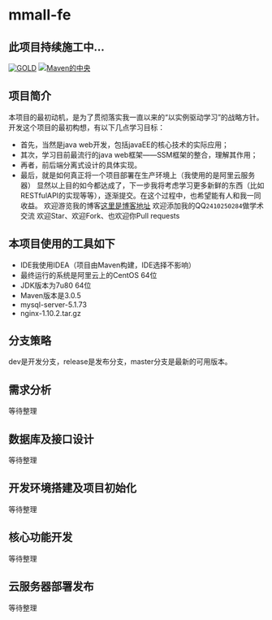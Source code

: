# mmall-fe
## 此项目持续施工中...
[![GOLD](https://img.shields.io/aur/license/yaourt.svg)]()
[![Maven的中央](https://img.shields.io/maven-central/v/org.apache.maven/apache-maven.svg)]()
## 项目简介
本项目的最初动机，是为了贯彻落实我一直以来的“以实例驱动学习”的战略方针。开发这个项目的最初构想，有以下几点学习目标：
+ 首先，当然是java web开发，包括javaEE的核心技术的实际应用；
+ 其次，学习目前最流行的java web框架——SSM框架的整合，理解其作用；
+ 再者，前后端分离式设计的具体实现。
+ 最后，就是如何真正将一个项目部署在生产环境上（我使用的是阿里云服务器）
显然以上目的如今都达成了，下一步我将考虑学习更多新鲜的东西（比如RESTfulAPI的实现等等），逐渐提交。在这个过程中，也希望能有人和我一同收益。
欢迎游览我的博客[这里是博客地址](http://www.cnblogs.com/weiminLee/)
欢迎添加我的QQ`2410250284`做学术交流
欢迎Star、欢迎Fork、也欢迎你Pull requests
## 本项目使用的工具如下
* IDE我使用IDEA（项目由Maven构建，IDE选择不影响）
* 最终运行的系统是阿里云上的CentOS 64位
* JDK版本为7u80 64位
* Maven版本是3.0.5
* mysql-server-5.1.73
* nginx-1.10.2.tar.gz
## 分支策略
dev是开发分支，release是发布分支，master分支是最新的可用版本。
## 需求分析
等待整理
## 数据库及接口设计
等待整理
## 开发环境搭建及项目初始化
等待整理
## 核心功能开发
等待整理
## 云服务器部署发布
等待整理
